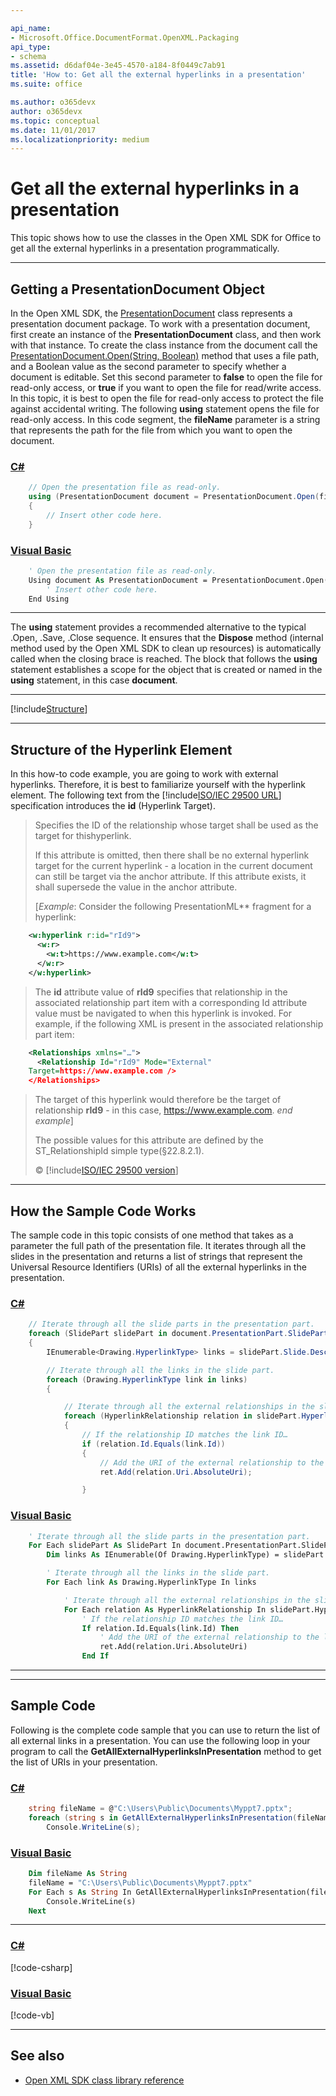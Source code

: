 ```yaml
---

api_name:
- Microsoft.Office.DocumentFormat.OpenXML.Packaging
api_type:
- schema
ms.assetid: d6daf04e-3e45-4570-a184-8f0449c7ab91
title: 'How to: Get all the external hyperlinks in a presentation'
ms.suite: office

ms.author: o365devx
author: o365devx
ms.topic: conceptual
ms.date: 11/01/2017
ms.localizationpriority: medium
---
```

# Get all the external hyperlinks in a presentation

This topic shows how to use the classes in the Open XML SDK for
Office to get all the external hyperlinks in a presentation
programmatically.



--------------------------------------------------------------------------------
## Getting a PresentationDocument Object
In the Open XML SDK, the [PresentationDocument](https://learn.microsoft.com/dotnet/api/documentformat.openxml.packaging.presentationdocument) class represents a
presentation document package. To work with a presentation document,
first create an instance of the **PresentationDocument** class, and then work with
that instance. To create the class instance from the document call the
[PresentationDocument.Open(String, Boolean)](https://learn.microsoft.com/dotnet/api/documentformat.openxml.packaging.presentationdocument.open)
method that uses a file path, and a Boolean value as the second
parameter to specify whether a document is editable. Set this second
parameter to **false** to open the file for
read-only access, or **true** if you want to
open the file for read/write access. In this topic, it is best to open
the file for read-only access to protect the file against accidental
writing. The following **using** statement
opens the file for read-only access. In this code segment, the **fileName** parameter is a string that represents the
path for the file from which you want to open the document.

### [C#](#tab/cs-0)
```csharp
    // Open the presentation file as read-only.
    using (PresentationDocument document = PresentationDocument.Open(fileName, false))
    {
        // Insert other code here.
    }
```

### [Visual Basic](#tab/vb-0)
```vb
    ' Open the presentation file as read-only.
    Using document As PresentationDocument = PresentationDocument.Open(fileName, False)
        ' Insert other code here.
    End Using
```
***


The **using** statement provides a recommended
alternative to the typical .Open, .Save, .Close sequence. It ensures
that the **Dispose** method (internal method
used by the Open XML SDK to clean up resources) is automatically called
when the closing brace is reached. The block that follows the **using** statement establishes a scope for the
object that is created or named in the **using** statement, in this case **document**.


--------------------------------------------------------------------------------

[!include[Structure](../includes/presentation/structure.md)]

--------------------------------------------------------------------------------
## Structure of the Hyperlink Element
In this how-to code example, you are going to work with external
hyperlinks. Therefore, it is best to familiarize yourself with the
hyperlink element. The following text from the [!include[ISO/IEC 29500 URL](../includes/iso-iec-29500-link.md)] specification
introduces the **id** (Hyperlink Target).

> Specifies the ID of the relationship whose target shall be used as the
> target for thishyperlink.
> 
> If this attribute is omitted, then there shall be no external
> hyperlink target for the current hyperlink - a location in the current
> document can still be target via the anchor attribute. If this
> attribute exists, it shall supersede the value in the anchor
> attribute.
> 
> [*Example*: Consider the following <span
> class="keyword">PresentationML** fragment for a hyperlink:

```xml
    <w:hyperlink r:id="rId9">
      <w:r>
        <w:t>https://www.example.com</w:t>
      </w:r>
    </w:hyperlink>
```

> The **id** attribute value of **rId9** specifies that relationship in the
> associated relationship part item with a corresponding Id attribute
> value must be navigated to when this hyperlink is invoked. For
> example, if the following XML is present in the associated
> relationship part item:

```xml
    <Relationships xmlns="…">
      <Relationship Id="rId9" Mode="External"
    Target=https://www.example.com />
    </Relationships>
```

> The target of this hyperlink would therefore be the target of
> relationship **rId9** - in this case,
> https://www.example.com. *end example*]
> 
> The possible values for this attribute are defined by the
> ST\_RelationshipId simple type(§22.8.2.1).
> 
> © [!include[ISO/IEC 29500 version](../includes/iso-iec-29500-version.md)]


--------------------------------------------------------------------------------
## How the Sample Code Works
The sample code in this topic consists of one method that takes as a
parameter the full path of the presentation file. It iterates through
all the slides in the presentation and returns a list of strings that
represent the Universal Resource Identifiers (URIs) of all the external
hyperlinks in the presentation.

### [C#](#tab/cs-1)
```csharp
    // Iterate through all the slide parts in the presentation part.
    foreach (SlidePart slidePart in document.PresentationPart.SlideParts)
    {
        IEnumerable<Drawing.HyperlinkType> links = slidePart.Slide.Descendants<Drawing.HyperlinkType>();

        // Iterate through all the links in the slide part.
        foreach (Drawing.HyperlinkType link in links)
        {

            // Iterate through all the external relationships in the slide part. 
            foreach (HyperlinkRelationship relation in slidePart.HyperlinkRelationships)
            {
                // If the relationship ID matches the link ID…
                if (relation.Id.Equals(link.Id))
                {
                    // Add the URI of the external relationship to the list of strings.
                    ret.Add(relation.Uri.AbsoluteUri);

                }
```

### [Visual Basic](#tab/vb-1)
```vb
    ' Iterate through all the slide parts in the presentation part.
    For Each slidePart As SlidePart In document.PresentationPart.SlideParts
        Dim links As IEnumerable(Of Drawing.HyperlinkType) = slidePart.Slide.Descendants(Of Drawing.HyperlinkType)()

        ' Iterate through all the links in the slide part.
        For Each link As Drawing.HyperlinkType In links

            ' Iterate through all the external relationships in the slide part. 
            For Each relation As HyperlinkRelationship In slidePart.HyperlinkRelationships
                ' If the relationship ID matches the link ID…
                If relation.Id.Equals(link.Id) Then
                    ' Add the URI of the external relationship to the list of strings.
                    ret.Add(relation.Uri.AbsoluteUri)
                End If
```
***


--------------------------------------------------------------------------------
## Sample Code
Following is the complete code sample that you can use to return the
list of all external links in a presentation. You can use the following
loop in your program to call the **GetAllExternalHyperlinksInPresentation** method to
get the list of URIs in your presentation.

### [C#](#tab/cs-2)
```csharp
    string fileName = @"C:\Users\Public\Documents\Myppt7.pptx";
    foreach (string s in GetAllExternalHyperlinksInPresentation(fileName))
        Console.WriteLine(s);
```

### [Visual Basic](#tab/vb-2)
```vb
    Dim fileName As String
    fileName = "C:\Users\Public\Documents\Myppt7.pptx"
    For Each s As String In GetAllExternalHyperlinksInPresentation(fileName)
        Console.WriteLine(s)
    Next
```
***


### [C#](#tab/cs)
[!code-csharp[](../../samples/presentation/get_all_the_external_hyperlinks/cs/Program.cs)]

### [Visual Basic](#tab/vb)
[!code-vb[](../../samples/presentation/get_all_the_external_hyperlinks/vb/Program.vb)]

--------------------------------------------------------------------------------
## See also


- [Open XML SDK class library reference](/office/open-xml/open-xml-sdk)
